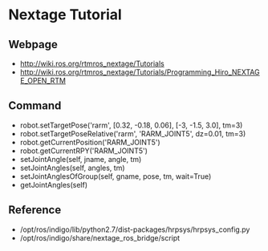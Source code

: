 # Nextage Tutorial

## Webpage
* http://wiki.ros.org/rtmros_nextage/Tutorials
* http://wiki.ros.org/rtmros_nextage/Tutorials/Programming_Hiro_NEXTAGE_OPEN_RTM

## Command
* robot.setTargetPose('rarm', [0.32, -0.18, 0.06], [-3, -1.5, 3.0], tm=3)
* robot.setTargetPoseRelative('rarm', 'RARM_JOINT5', dz=0.01, tm=3)
* robot.getCurrentPosition('RARM_JOINT5')
* robot.getCurrentRPY('RARM_JOINT5')
* setJointAngle(self, jname, angle, tm)
* setJointAngles(self, angles, tm)
* setJointAnglesOfGroup(self, gname, pose, tm, wait=True)
* getJointAngles(self)

## Reference
* /opt/ros/indigo/lib/python2.7/dist-packages/hrpsys/hrpsys_config.py
* /opt/ros/indigo/share/nextage_ros_bridge/script